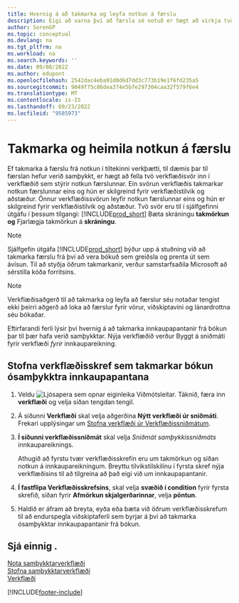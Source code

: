 ```yaml
---
title: Hvernig á að takmarka og leyfa notkun á færslu
description: Eigi að varna því að færsla sé notuð er hægt að virkja tvö verkflæðissvör í verkflæði sem stýrir notkun færslunnar.
author: SorenGP
ms.topic: conceptual
ms.devlang: na
ms.tgt_pltfrm: na
ms.workload: na
ms.search.keywords: ''
ms.date: 09/08/2022
ms.author: edupont
ms.openlocfilehash: 2542dac4eba91d0d6d7dd3c773b19e1f6fd235a5
ms.sourcegitcommit: 9049f75c86dea374e5bfe297304caa32f579f6e4
ms.translationtype: MT
ms.contentlocale: is-IS
ms.lasthandoff: 09/23/2022
ms.locfileid: "9585973"
---
```

# <a name="restrict-and-allow-usage-of-a-record"></a>Takmarka og heimila notkun á færslu

Ef takmarka á færslu frá notkun í tiltekinni verkþætti, til dæmis þar til færslan hefur verið samþykkt, er hægt að fella tvö verkflæðisvör inn í verkflæðið sem stýrir notkun færslunnar. Ein svörun verkflæðis takmarkar notkun færslunnar eins og hún er skilgreind fyrir verkflæðistilvik og aðstæður. Önnur verkflæðissvörun leyfir notkun færslunnar eins og hún er skilgreind fyrir verkflæðistilvik og aðstæður. Tvö svör eru til í sjálfgefinni útgáfu í þessum tilgangi: [!INCLUDE[prod_short](includes/prod_short.md)] Bæta skráningu **takmörkun og** Fjarlægja takmörkun á **skráningu**.

> [!NOTE]  
> Sjálfgefin útgáfa [!INCLUDE[prod_short](includes/prod_short.md)] býður upp á stuðning við að takmarka færslu frá því að vera bókuð sem greiðsla og prenta út sem ávísun. Til að styðja öðrum takmarkanir, verður samstarfsaðila Microsoft að sérstilla kóða forritsins.  

> [!NOTE]  
> Verkflæðisaðgerð til að takmarka og leyfa að færslur séu notaðar tengist ekki þeirri aðgerð að loka að færslur fyrir vörur, viðskiptavini  og lánardrottna séu bókaðar.

Eftirfarandi ferli lýsir því hvernig á að takmarka innkaupapantanir frá bókun þar til þær hafa verið samþykktar. Nýja verkflæðið verður Byggt á sniðmáti fyrir verkflæði *fyrir* innkaupareikning.  

## <a name="create-a-workflow-step-that-restricts-posting-of-unapproved-purchase-orders"></a>Stofna verkflæðisskref sem takmarkar bókun ósamþykktra innkaupapantana

1. Veldu ![Ljósapera sem opnar eiginleika Viðmótsleitar.](media/ui-search/search_small.png "Segðu mér hvað þú vilt gera") Táknið, færa inn **verkflæði** og velja síðan tengdan tengil.  
2. Á síðunni **Verkflæði** skal velja aðgerðina **Nýtt verkflæði úr sniðmáti**. Frekari upplýsingar um [Stofna verkflæði úr Verkflæðissniðmátum](across-how-to-create-workflows-from-workflow-templates.md).
3. **Í síðunni verkflæðissniðmát** skal velja *Sniðmát samþykkissniðmáts* innkaupareiknings.  

   Athugið að fyrstu tvær verkflæðisskrefin eru um takmörkun og síðan notkun á innkaupareikningum. Breyttu tilvikstilskilinu í fyrsta skref nýja verkflæðisins til að tilgreina að það eigi við um innkaupapantanir.  
4. **Í fastflipa Verkflæðisskrefsins**, skal velja **svæðið í condition** fyrir fyrsta skrefið, síðan fyrir **Afmörkun skjalgerðarinnar**, velja **pöntun**.  
5. Haldið er áfram að breyta, eyða eða bæta við öðrum verkflæðisskrefum til að endurspegla viðskiptaferli sem byrjar á því að takmarka ósamþykktar innkaupapantanir frá bókun.  

## <a name="see-also"></a>Sjá einnig .

[Nota samþykktarverkflæði](across-use-workflows.md)  
[Stofna samþykktarverkflæði](across-how-to-create-workflows.md)  
[Verkflæði](across-workflow.md)  

[!INCLUDE[footer-include](includes/footer-banner.md)]

